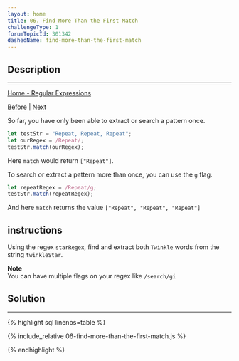 ```yaml
---
layout: home
title: 06. Find More Than the First Match
challengeType: 1
forumTopicId: 301342
dashedName: find-more-than-the-first-match
---
```


<div class="row">
<div class="columnStmt" markdown="1">

## Description
------

[Home - Regular Expressions](../regular-expressions/README.md)

[Before](./05-extract-matches.md)  | [Next](./07-match-anything-with-wildcard-period.md) 

So far, you have only been able to extract or search a pattern once.

```js
let testStr = "Repeat, Repeat, Repeat";
let ourRegex = /Repeat/;
testStr.match(ourRegex);
```

Here `match` would return `["Repeat"]`.

To search or extract a pattern more than once, you can use the `g` flag.

```js
let repeatRegex = /Repeat/g;
testStr.match(repeatRegex);
```

And here `match` returns the value `["Repeat", "Repeat", "Repeat"]`

##  instructions 

Using the regex `starRegex`, find and extract both `Twinkle` words from the string `twinkleStar`.

**Note**  
You can have multiple flags on your regex like `/search/gi`

</div>
<div class="columnSol" markdown="1">

## Solution
------

{% highlight sql linenos=table %}

{% include_relative 06-find-more-than-the-first-match.js %}

{% endhighlight %}

</div>
</div>

